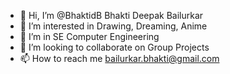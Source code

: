 - 👋 Hi, I’m @BhaktidB Bhakti Deepak Bailurkar
- 👀 I’m interested in Drawing, Dreaming, Anime
- 🌱 I’m in SE Computer Engineering
- 💞️ I’m looking to collaborate on Group Projects
- 📫 How to reach me bailurkar.bhakti@gmail.com

<!---
BhaktidB/BhaktidB is a ✨ special ✨ repository because its `README.md` (this file) appears on your GitHub profile.
You can click the Preview link to take a look at your changes.
--->
